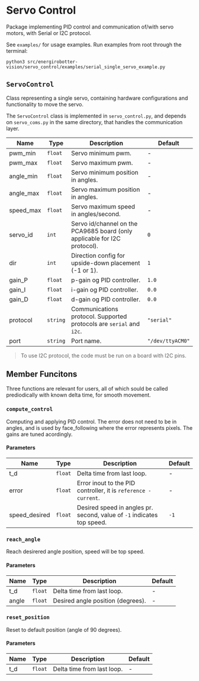 # Servo Control

Package implementing PID control and communication of/with servo motors, with Serial or I2C protocol.

See `examples/` for usage examples. Run examples from root through the terminal:
```
python3 src/energirobotter-vision/servo_control/examples/serial_single_servo_example.py
```



## `ServoControl`

Class representing a single servo, containing hardware configurations and functionality to move the servo. 

The `ServoControl` class is implemented in `servo_control.py`, and depends on `servo_coms.py` in the same directory, that handles the communication layer.

| Name      | Type     | Description                                                               | Default          |
| --------- | -------- | ------------------------------------------------------------------------- | ---------------- |
| pwm_min   | `float`  | Servo minimum pwm.                                                        | -                |
| pwm_max   | `float`  | Servo maximum pwm.                                                        | -                |
| angle_min | `float`  | Servo minimum position in angles.                                         | -                |
| angle_max | `float`  | Servo maximum position in angles.                                         | -                |
| speed_max | `float`  | Servo maximum speed in angles/second.                                     | -                |
| servo_id  | `int`    | Servo id/channel on the PCA9685 board (only applicable for I2C protocol). | `0`              |
| dir       | `int`    | Direction config for upside-down placement (-1 or 1).                     | `1`              |
| gain_P    | `float`  | p-gain og PID controller.                                                 | `1.0`            |
| gain_I    | `float`  | i-gain og PID controller.                                                 | `0.0`            |
| gain_D    | `float`  | d-gain og PID controller.                                                 | `0.0`            |
| protocol  | `string` | Communications protocol. Supported protocols are `serial` and `i2c`.      | `"serial"`       |
| port      | `string` | Port name.                                                                | `"/dev/ttyACM0"` |

> To use I2C protocol, the code must be run on a board with I2C pins.



## Member Funcitons

Three functions are relevant for users, all of which sould be called prediodically with known delta time, for smooth movement.

### `compute_control`

Computing and applying PID control. 
The error does not need to be in angles, and is used by face_following where the error represents pixels. The gains are tuned acordingly.  


#### Parameters
| Name          | Type    | Description                                                            | Default |
| ------------- | ------- | ---------------------------------------------------------------------- | ------- |
| t_d           | `float` | Delta time from last loop.                                             | -       |
| error         | `float` | Error inout to the PID controller, it is `reference - current`.        | -       |
| speed_desired | `float` | Desired speed in angles pr. second, value of `-1` indicates top speed. | `-1`    |


### `reach_angle`

Reach desirered angle position, speed will be top speed.

#### Parameters
| Name  | Type    | Description                       | Default |
| ----- | ------- | --------------------------------- | ------- |
| t_d   | `float` | Delta time from last loop.        | -       |
| angle | `float` | Desired angle position (degrees). | -       |


### `reset_position`

Reset to default position (angle of 90 degrees).

#### Parameters

| Name | Type    | Description                | Default |
| ---- | ------- | -------------------------- | ------- |
| t_d  | `float` | Delta time from last loop. | -       |
